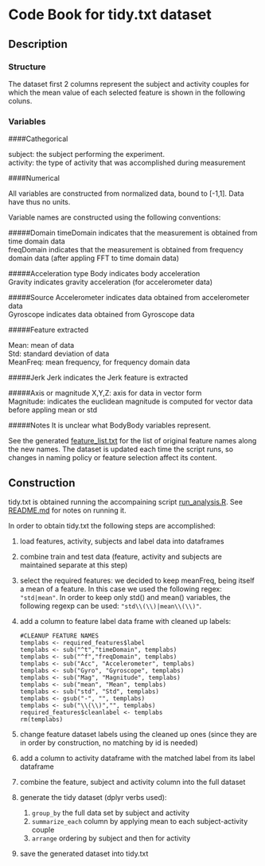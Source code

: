 # Code Book for tidy.txt dataset
## Description

### Structure
The dataset first 2 columns represent the subject and activity couples for which the mean value of each selected feature is shown in the following coluns. 
### Variables
####Cathegorical

subject: the subject performing the experiment.  
activity: the type of activity that was accomplished during measurement

####Numerical

All variables are constructed from normalized data, bound to [-1,1]. Data have thus no units.

Variable names are constructed using the following conventions:

#####Domain
timeDomain indicates that the measurement is obtained from time domain data  
freqDomain indicates that the measurement is obtained from frequency domain data (after appling FFT to time domain data)

#####Acceleration type
Body indicates body acceleration  
Gravity indicates gravity acceleration (for accelerometer data)

#####Source
Accelerometer indicates data obtained from accelerometer data  
Gyroscope indicates data obtained from Gyroscope data

#####Feature extracted

Mean: mean of data  
Std: standard deviation of data  
MeanFreq: mean frequency, for frequency domain data

#####Jerk
Jerk indicates the Jerk feature is extracted

#####Axis or magnitude
X,Y,Z: axis for data in vector form  
Magnitude: indicates the euclidean magnitude is computed for vector data before appling mean or std

#####Notes
It is unclear what BodyBody variables represent.

See the generated [feature_list.txt](feature_list.txt) for the list of original feature names along the new names. The dataset is updated each time the script runs, so changes in naming policy or feature selection affect its content.

## Construction
tidy.txt is obtained running the accompaining script [run_analysis.R](run_analysis.R).
See [README.md](README.md) for notes on running it.

In order to obtain tidy.txt the following steps are accomplished:

1. load features, activity, subjects and label data into dataframes
2. combine train and test data (feature, activity and subjects are maintained separate at this step)
3. select the required features:
	we decided to keep meanFreq, being itself a mean of a feature. 
In this case we used the following regex: `"std|mean"`.
In order to keep only std() and mean() variables, the following regexp can be used: `"std\\(\\)|mean\\(\\)"`.
4. add a column to feature label data frame with cleaned up labels:

	```
	#CLEANUP FEATURE NAMES
	templabs <- required_features$label
	templabs <- sub("^t","timeDomain", templabs)
	templabs <- sub("^f","freqDomain", templabs)
	templabs <- sub("Acc", "Accelerometer", templabs)
	templabs <- sub("Gyro", "Gyroscope", templabs)
	templabs <- sub("Mag", "Magnitude", templabs)
	templabs <- sub("mean", "Mean", templabs)
	templabs <- sub("std", "Std", templabs)
	templabs <- gsub("-", "", templabs)
	templabs <- sub("\\(\\)","", templabs)
	required_features$cleanlabel <- templabs
	rm(templabs)
	```
	
5. change feature dataset labels using the cleaned up ones (since they are in order by construction, no matching by id is needed)
6. add a column to activity dataframe with the matched label from its label dataframe
7. combine the feature, subject and activity column into the full dataset
8. generate the tidy dataset (dplyr verbs used):
    1. `group_by` the full data set by subject and activity
    2. `summarize_each` column by applying mean to each subject-activity couple
    3. `arrange` ordering by subject and then for activity
9. save the generated dataset into tidy.txt
 
